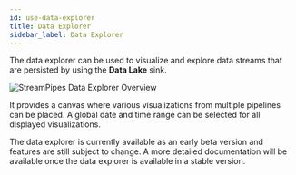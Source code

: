 ```yaml
---
id: use-data-explorer
title: Data Explorer
sidebar_label: Data Explorer
---
```


The data explorer can be used to visualize and explore data streams that are persisted by using the **Data Lake** sink.

<img class="docs-image" src="/docs/img/03_use-data-explorer/01_data-explorer-overview.png" alt="StreamPipes Data Explorer Overview">

It provides a canvas where various visualizations from multiple pipelines can be placed. A global date and time range can be selected for all displayed visualizations.

The data explorer is currently available as an early beta version and features are still subject to change. A more detailed documentation will be available once the data explorer is available in a stable version.

